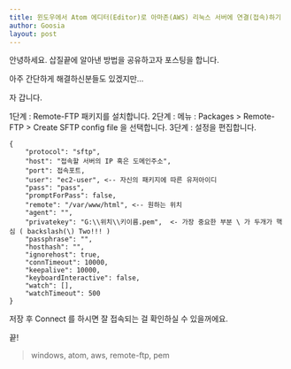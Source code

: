 ```yaml
---
title: 윈도우에서 Atom 에디터(Editor)로 아마존(AWS) 리눅스 서버에 연결(접속)하기
author: Goosia
layout: post
---
```


안녕하세요. 삽질끝에 알아낸 방법을 공유하고자 포스팅을 합니다.

아주 간단하게 해결하신분들도 있겠지만...

자 갑니다.

1단계 : Remote-FTP 패키지를 설치합니다.
2단계 : 메뉴 : Packages > Remote-FTP > Create SFTP config file 을 선택합니다.
3단계 : 설정을 편집합니다.

```
​{
    "protocol": "sftp",
    "host": "접속할 서버의 IP 혹은 도메인주소",
    "port": 접속포트,
    "user": "ec2-user", <-- 자신의 패키지에 따른 유저아이디
    "pass": "pass",
    "promptForPass": false,
    "remote": "/var/www/html", <-- 원하는 위치
    "agent": "",
    "privatekey": "G:\\위치\\키이름.pem",  <- 가장 중요한 부분 \ 가 두개가 핵심 ( backslash(\) Two!!! )
    "passphrase": "",
    "hosthash": "",
    "ignorehost": true,
    "connTimeout": 10000,
    "keepalive": 10000,
    "keyboardInteractive": false,
    "watch": [],
    "watchTimeout": 500
}
```
저장 후 Connect 를 하시면 잘 접속되는 걸 확인하실 수 있을꺼에요.

끝!

<blockquote>windows, atom, aws, remote-ftp, pem</blockquote>